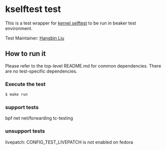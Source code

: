 # kselftest test
This is a test wrapper for [kernel selftest](https://github.com/torvalds/linux/tree/master/tools/testing/selftests) to be run in beaker test environment.

Test Maintainer: [Hangbin Liu](mailto:haliu@redhat.com)

## How to run it
Please refer to the top-level README.md for common dependencies. There are no test-specific dependencies.

### Execute the test
```bash
$ make run
```

### support tests
bpf
net
net/forwarding
tc-testing

### unsupport tests
livepatch: CONFIG_TEST_LIVEPATCH is not enabled on fedora
